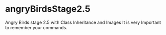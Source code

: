 # angryBirdsStage2.5
Angry Birds stage 2.5 with Class Inheritance and Images
It is very Important to remember your commands.
